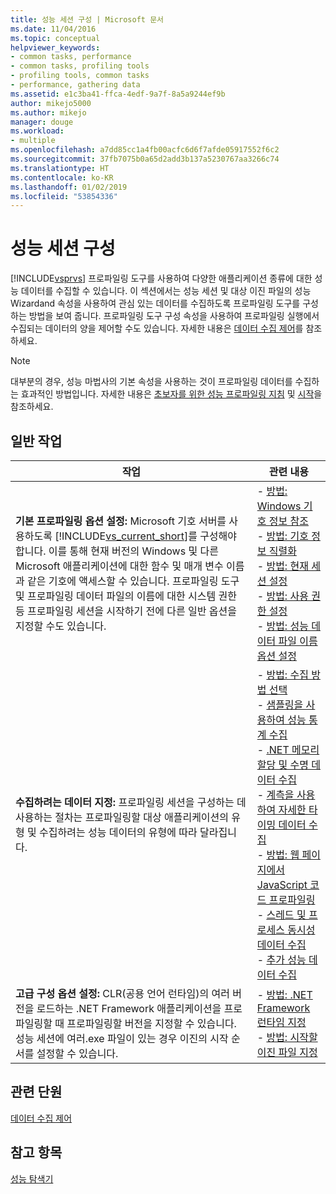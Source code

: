 ```yaml
---
title: 성능 세션 구성 | Microsoft 문서
ms.date: 11/04/2016
ms.topic: conceptual
helpviewer_keywords:
- common tasks, performance
- common tasks, profiling tools
- profiling tools, common tasks
- performance, gathering data
ms.assetid: e1c3ba41-ffca-4edf-9a7f-8a5a9244ef9b
author: mikejo5000
ms.author: mikejo
manager: douge
ms.workload:
- multiple
ms.openlocfilehash: a7dd85cc1a4fb00acfc6d6f7afde05917552f6c2
ms.sourcegitcommit: 37fb7075b0a65d2add3b137a5230767aa3266c74
ms.translationtype: HT
ms.contentlocale: ko-KR
ms.lasthandoff: 01/02/2019
ms.locfileid: "53854336"
---
```

# <a name="configure-performance-sessions"></a>성능 세션 구성
[!INCLUDE[vsprvs](../code-quality/includes/vsprvs_md.md)] 프로파일링 도구를 사용하여 다양한 애플리케이션 종류에 대한 성능 데이터를 수집할 수 있습니다. 이 섹션에서는 성능 세션 및 대상 이진 파일의 성능 Wizardand 속성을 사용하여 관심 있는 데이터를 수집하도록 프로파일링 도구를 구성하는 방법을 보여 줍니다. 프로파일링 도구 구성 속성을 사용하여 프로파일링 실행에서 수집되는 데이터의 양을 제어할 수도 있습니다. 자세한 내용은 [데이터 수집 제어](../profiling/controlling-data-collection.md)를 참조하세요.  
  
> [!NOTE]
>  대부분의 경우, 성능 마법사의 기본 속성을 사용하는 것이 프로파일링 데이터를 수집하는 효과적인 방법입니다. 자세한 내용은 [초보자를 위한 성능 프로파일링 지침](../profiling/beginners-guide-to-performance-profiling.md) 및 [시작](../profiling/getting-started-with-performance-tools.md)을 참조하세요.  
  
## <a name="common-tasks"></a>일반 작업
  
| 작업 | 관련 내용 |
| - | - |
| **기본 프로파일링 옵션 설정:** Microsoft 기호 서버를 사용하도록 [!INCLUDE[vs_current_short](../code-quality/includes/vs_current_short_md.md)]를 구성해야 합니다. 이를 통해 현재 버전의 Windows 및 다른 Microsoft 애플리케이션에 대한 함수 및 매개 변수 이름과 같은 기호에 액세스할 수 있습니다. 프로파일링 도구 및 프로파일링 데이터 파일의 이름에 대한 시스템 권한 등 프로파일링 세션을 시작하기 전에 다른 일반 옵션을 지정할 수도 있습니다. | -   [방법: Windows 기호 정보 참조](../profiling/how-to-reference-windows-symbol-information.md)<br />-   [방법: 기호 정보 직렬화](../profiling/how-to-serialize-symbol-information.md)<br />-   [방법: 현재 세션 설정](../profiling/how-to-set-the-current-session.md)<br />-   [방법: 사용 권한 설정](../profiling/how-to-set-permissions.md)<br />-   [방법: 성능 데이터 파일 이름 옵션 설정](../profiling/how-to-set-performance-data-file-name-options.md) |
| **수집하려는 데이터 지정:** 프로파일링 세션을 구성하는 데 사용하는 절차는 프로파일링할 대상 애플리케이션의 유형 및 수집하려는 성능 데이터의 유형에 따라 달라집니다. | -   [방법: 수집 방법 선택](../profiling/how-to-choose-collection-methods.md)<br />-   [샘플링을 사용하여 성능 통계 수집](../profiling/collecting-performance-statistics-by-using-sampling.md)<br />-   [.NET 메모리 할당 및 수명 데이터 수집](../profiling/collecting-dotnet-memory-allocation-and-lifetime-data.md)<br />-   [계측을 사용하여 자세한 타이밍 데이터 수집](../profiling/collecting-detailed-timing-data-by-using-instrumentation.md)<br />-   [방법: 웹 페이지에서 JavaScript 코드 프로파일링](../profiling/how-to-profile-javascript-code-in-web-pages.md)<br />-   [스레드 및 프로세스 동시성 데이터 수집](../profiling/collecting-thread-and-process-concurrency-data.md)<br />-   [추가 성능 데이터 수집](../profiling/collecting-additional-performance-data.md) |
| **고급 구성 옵션 설정:** CLR(공용 언어 런타임)의 여러 버전을 로드하는 .NET Framework 애플리케이션을 프로파일링할 때 프로파일링할 버전을 지정할 수 있습니다. 성능 세션에 여러.exe 파일이 있는 경우 이진의 시작 순서를 설정할 수 있습니다. | -   [방법: .NET Framework 런타임 지정](../profiling/how-to-specify-the-dotnet-framework-runtime.md)<br />-   [방법: 시작할 이진 파일 지정](../profiling/how-to-specify-the-binary-to-start.md) |
  
## <a name="related-sections"></a>관련 단원  
 [데이터 수집 제어](../profiling/controlling-data-collection.md)  
  
## <a name="see-also"></a>참고 항목  
 [성능 탐색기](../profiling/performance-explorer.md)